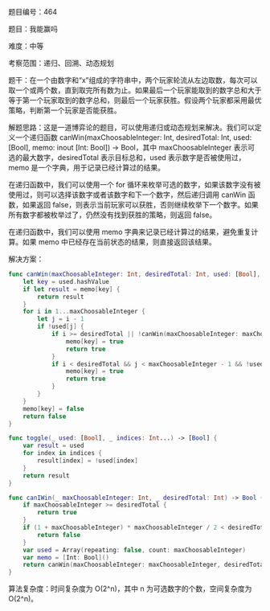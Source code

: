 题目编号：464

题目：我能赢吗

难度：中等

考察范围：递归、回溯、动态规划

题干：在一个由数字和“x”组成的字符串中，两个玩家轮流从左边取数，每次可以取一个或两个数，直到取完所有数为止。如果最后一个玩家能取到的数字总和大于等于第一个玩家取到的数字总和，则最后一个玩家获胜。假设两个玩家都采用最优策略，判断第一个玩家是否能获胜。

解题思路：这是一道博弈论的题目，可以使用递归或动态规划来解决。我们可以定义一个递归函数 canWin(maxChoosableInteger: Int, desiredTotal: Int, used: [Bool], memo: inout [Int: Bool]) -> Bool，其中 maxChoosableInteger 表示可选的最大数字，desiredTotal 表示目标总和，used 表示数字是否被使用过，memo 是一个字典，用于记录已经计算过的结果。

在递归函数中，我们可以使用一个 for 循环来枚举可选的数字，如果该数字没有被使用过，则可以选择该数字或者该数字和下一个数字，然后递归调用 canWin 函数，如果返回 false，则表示当前玩家可以获胜，否则继续枚举下一个数字。如果所有数字都被枚举过了，仍然没有找到获胜的策略，则返回 false。

在递归函数中，我们可以使用 memo 字典来记录已经计算过的结果，避免重复计算。如果 memo 中已经存在当前状态的结果，则直接返回该结果。

解决方案：

```swift
func canWin(maxChoosableInteger: Int, desiredTotal: Int, used: [Bool], memo: inout [Int: Bool]) -> Bool {
    let key = used.hashValue
    if let result = memo[key] {
        return result
    }
    for i in 1...maxChoosableInteger {
        let j = i - 1
        if !used[j] {
            if i >= desiredTotal || !canWin(maxChoosableInteger: maxChoosableInteger, desiredTotal: desiredTotal - i, used: toggle(used, j), memo: &memo) {
                memo[key] = true
                return true
            }
            if i < desiredTotal && j < maxChoosableInteger - 1 && !used[j + 1] && !canWin(maxChoosableInteger: maxChoosableInteger, desiredTotal: desiredTotal - i - (j + 2), used: toggle(used, j, j + 1), memo: &memo) {
                memo[key] = true
                return true
            }
        }
    }
    memo[key] = false
    return false
}

func toggle(_ used: [Bool], _ indices: Int...) -> [Bool] {
    var result = used
    for index in indices {
        result[index] = !used[index]
    }
    return result
}

func canIWin(_ maxChoosableInteger: Int, _ desiredTotal: Int) -> Bool {
    if maxChoosableInteger >= desiredTotal {
        return true
    }
    if (1 + maxChoosableInteger) * maxChoosableInteger / 2 < desiredTotal {
        return false
    }
    var used = Array(repeating: false, count: maxChoosableInteger)
    var memo = [Int: Bool]()
    return canWin(maxChoosableInteger: maxChoosableInteger, desiredTotal: desiredTotal, used: used, memo: &memo)
}
```

算法复杂度：时间复杂度为 O(2^n)，其中 n 为可选数字的个数，空间复杂度为 O(2^n)。